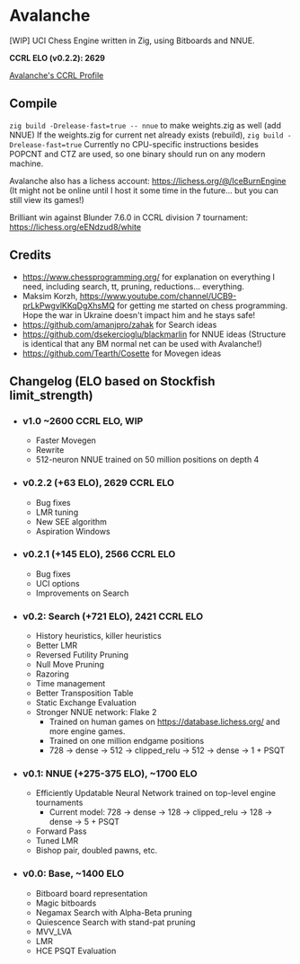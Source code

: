 # Avalanche

[WIP] UCI Chess Engine written in Zig, using Bitboards and NNUE.

**CCRL ELO (v0.2.2): 2629**

[Avalanche's CCRL Profile](https://www.computerchess.org.uk/ccrl/4040/cgi/engine_details.cgi?match_length=30&each_game=1&print=Details&each_game=1&eng=Avalanche%200.2.2%2064-bit#Avalanche_0_2_2_64-bit)

## Compile

`zig build -Drelease-fast=true -- nnue` to make weights.zig as well (add NNUE)
If the weights.zig for current net already exists (rebuild), `zig build -Drelease-fast=true`
Currently no CPU-specific instructions besides POPCNT and CTZ are used, so one binary should run on any modern machine.

Avalanche also has a lichess account: https://lichess.org/@/IceBurnEngine (It might not be online until I host it some time in the future... but you can still view its games!)

Brilliant win against Blunder 7.6.0 in CCRL division 7 tournament: https://lichess.org/eENdzud8/white

## Credits

- https://www.chessprogramming.org/ for explanation on everything I need, including search, tt, pruning, reductions... everything.
- Maksim Korzh, https://www.youtube.com/channel/UCB9-prLkPwgvlKKqDgXhsMQ for getting me started on chess programming. Hope the war in Ukraine doesn't impact him and he stays safe!
- https://github.com/amanjpro/zahak for Search ideas
- https://github.com/dsekercioglu/blackmarlin for NNUE ideas (Structure is identical that any BM normal net can be used with Avalanche!)
- https://github.com/Tearth/Cosette for Movegen ideas

## Changelog (ELO based on Stockfish limit_strength)

- ### v1.0 ~2600 CCRL ELO, WIP
    - Faster Movegen
    - Rewrite
    - 512-neuron NNUE trained on 50 million positions on depth 4

- ### v0.2.2 (+63 ELO), 2629 CCRL ELO
    - Bug fixes
    - LMR tuning
    - New SEE algorithm
    - Aspiration Windows

- ### v0.2.1 (+145 ELO), 2566 CCRL ELO
    - Bug fixes
    - UCI options
    - Improvements on Search

- ### v0.2: Search  (+721 ELO), 2421 CCRL ELO
    - History heuristics, killer heuristics
    - Better LMR
    - Reversed Futility Pruning
    - Null Move Pruning
    - Razoring
    - Time management
    - Better Transposition Table
    - Static Exchange Evaluation
    - Stronger NNUE network: Flake 2
        - Trained on human games on https://database.lichess.org/ and more engine games.
        - Trained on one million endgame positions
        - 728 -> dense -> 512 -> clipped_relu -> 512 -> dense -> 1 + PSQT

- ### v0.1: NNUE  (+275-375 ELO), ~1700 ELO
    - Efficiently Updatable Neural Network trained on top-level engine tournaments
        - Current model: 728 -> dense -> 128 -> clipped_relu -> 128 -> dense -> 5 + PSQT
    - Forward Pass
    - Tuned LMR
    - Bishop pair, doubled pawns, etc.

- ### v0.0: Base, ~1400 ELO
    - Bitboard board representation
    - Magic bitboards
    - Negamax Search with Alpha-Beta pruning
    - Quiescence Search with stand-pat pruning
    - MVV_LVA
    - LMR
    - HCE PSQT Evaluation
